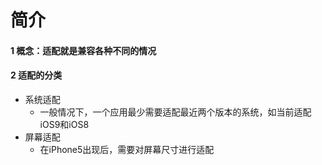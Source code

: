 # 简介
#### 1 概念：适配就是兼容各种不同的情况
#### 2 适配的分类
- 系统适配
  - 一般情况下，一个应用最少需要适配最近两个版本的系统，如当前适配iOS9和iOS8
- 屏幕适配
  - 在iPhone5出现后，需要对屏幕尺寸进行适配

